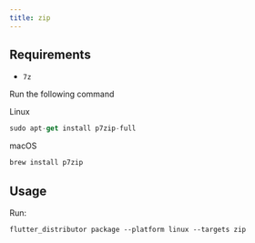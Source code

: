 ```yaml
---
title: zip
---
```


## Requirements

* `7z`

Run the following command

Linux

```dart
sudo apt-get install p7zip-full
```

macOS

```dart
brew install p7zip
```

## Usage

Run:

```
flutter_distributor package --platform linux --targets zip
```
